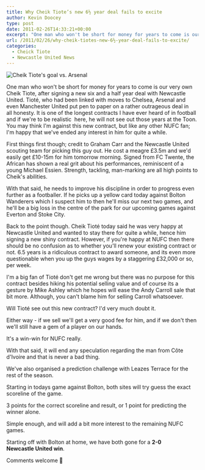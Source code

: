 ```yaml
---
title: Why Cheik Tiote’s new 6½ year deal fails to excite
author: Kevin Doocey
type: post
date: 2011-02-26T14:33:21+00:00
excerpt: "One man who won't be short for money for years to come is our very own Cheik Tiote, after signing a new six and a half year deal.."
url: /2011/02/26/why-cheik-tiotes-new-6½-year-deal-fails-to-excite/
categories:
  - Cheick Tiote
  - Newcastle United News
---
```


![Cheik Tiote's goal vs. Arsenal](https://www.tynetime.com/wp-content/uploads/2011/02/Cheik_Tiote_Against_Arsenal.jpg "Cheik Tiote scores a stunner against Arsenal")

One man who won't be short for money for years to come is our very own Cheik Tiote, after signing a new six and a half year deal with Newcastle United. Tioté, who had been linked with moves to Chelsea, Arsenal and even Manchester United put pen to paper on a rather outrageous deal in all honesty. It is one of the longest contracts I have ever heard of in football and if we're to be realistic  here, he will not see out those years at the Toon. You may think I'm against this new contract, but like any other NUFC fan; I'm happy that we've ended any interest in him for quite a while.

First things first though; credit to Graham Carr and the Newcastle United scouting team for picking this guy out. He cost a meagre £3.5m and we'd easily get £10-15m for him tomorrow morning. Signed from FC Twente, the African has shown a real grit about his performances, reminiscent of a young Michael Essien. Strength, tackling, man-marking are all high points to Cheik's abilities.

With that said, he needs to improve his discipline in order to progress even further as a footballer. If he picks up a yellow card today against Bolton Wanderers which I suspect him to then he'll miss our next two games, and he'll be a big loss in the centre of the park for our upcoming games against Everton and Stoke City.

Back to the point though. Cheik Tioté today said he was very happy at Newcastle United and wanted to stay there for quite a while, hence him signing a new shiny contract. However, if you're happy at NUFC then there should be no confusion as to whether you'll renew your existing contract or not. 6.5 years is a ridiculous contract to award someone, and its even more questionable when you up the guys wages by a staggering £32,000 or so, per week.

I'm a big fan of Tioté don't get me wrong but there was no purpose for this contract besides hiking his potential selling value and of course its a gesture by Mike Ashley which he hopes will ease the Andy Carroll sale that bit more. Although, you can't blame him for selling Carroll whatsoever.

Will Tioté see out this new contract? I'd very much doubt it.

Either way - if we sell we'll get a very good fee for him, and if we don't then we'll still have a gem of a player on our hands.

It's a win-win for NUFC really.

With that said, it will end any speculation regarding the man from Côte d'Ivoire and that is never a bad thing.

We've also organised a prediction challenge with Leazes Terrace for the rest of the season.

Starting in todays game against Bolton, both sites will try guess the exact scoreline of the game.

3 points for the correct scoreline and result, or 1 point for predicting the winner alone.

Simple enough, and will add a bit more interest to the remaining NUFC games.

Starting off with Bolton at home, we have both gone for a **2-0 Newcastle United win**.

Comments welcome 🙂
